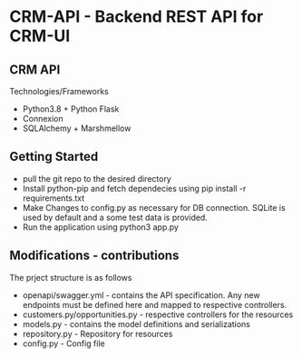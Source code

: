 # CRM-API - Backend REST API for CRM-UI
## CRM API
Technologies/Frameworks
- Python3.8 + Python Flask
- Connexion
- SQLAlchemy + Marshmellow

## Getting Started

- pull the git repo to the desired directory
- Install python-pip and fetch dependecies using pip install -r requirements.txt
- Make Changes to config.py as necessary for DB connection. SQLite is used by default and a some test data is provided.
- Run the application using python3 app.py

## Modifications - contributions
The prject structure is as follows
- openapi/swagger.yml - contains the API specification. Any new endpoints must be defined here and mapped to respective controllers. 
- customers.py/opportunities.py - respective controllers for the resources
- models.py - contains the model definitions and serializations
- repository.py - Repository for resources 
- config.py - Config file 
